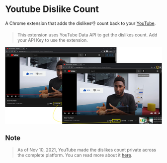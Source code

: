 # Youtube Dislike Count
A Chrome extension that adds the dislikes:thumbsdown: count back to your [YouTube](https://www.youtube.com/).
> This extension uses YouTube Data API to get the dislikes count. Add your API Key to use the extension.

[<img src="screenshots/youtube-dislikes-count.png">](https://youtu.be/CaaJyRvvaq8)

## Note
> As of Nov 10, 2021, YouTube made the dislikes count private across the complete platform. You can read more about it [here](https://blog.youtube/news-and-events/update-to-youtube/).
